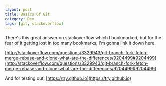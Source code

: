 ```yaml
---
layout: post
title: Basics Of Git
category: Dev
tags: [git, stackoverflow]
---
```


There's this great answer on stackoverflow which I bookmarked, but for the fear of it getting lost in too many bookmarks, I'm gonna link it down here.

[http://stackoverflow.com/questions/3329943/git-branch-fork-fetch-merge-rebase-and-clone-what-are-the-differences/9204499#9204499](http://stackoverflow.com/questions/3329943/git-branch-fork-fetch-merge-rebase-and-clone-what-are-the-differences/9204499#9204499)

And for testing out,
[https://try.github.io](https://try.github.io)
